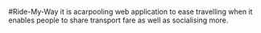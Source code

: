 #Ride-My-Way
 it is acarpooling web application to ease travelling when it enables people to share transport fare as well as socialising more.